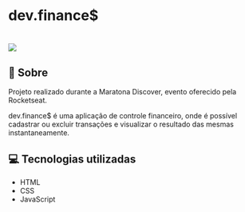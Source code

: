 <h1>
dev.finance$
</h1>

<h1>
    <img src="assets/preview.gif">
</h1>

## 🧾 Sobre

Projeto realizado durante a Maratona Discover, evento oferecido pela Rocketseat.

dev.finance$ é uma aplicação de controle financeiro, onde é possível cadastrar ou excluir transações e visualizar o resultado das mesmas instantaneamente.

## 💻 Tecnologias utilizadas

- HTML
- CSS
- JavaScript